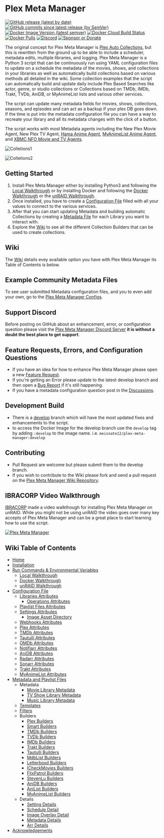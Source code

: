 # Plex Meta Manager

[![GitHub release (latest by date)](https://img.shields.io/github/v/release/meisnate12/Plex-Meta-Manager?style=plastic)](https://github.com/meisnate12/Plex-Meta-Manager/releases)
[![GitHub commits since latest release (by SemVer)](https://img.shields.io/github/commits-since/meisnate12/plex-meta-manager/latest/develop?label=Commits%20in%20Develop&style=plastic)](https://github.com/meisnate12/Plex-Meta-Manager/tree/develop)
[![Docker Image Version (latest semver)](https://img.shields.io/docker/v/meisnate12/plex-meta-manager?label=docker&sort=semver&style=plastic)](https://hub.docker.com/r/meisnate12/plex-meta-manager)
[![Docker Cloud Build Status](https://img.shields.io/docker/cloud/build/meisnate12/plex-meta-manager?style=plastic)](https://hub.docker.com/r/meisnate12/plex-meta-manager)
[![Docker Pulls](https://img.shields.io/docker/pulls/meisnate12/plex-meta-manager?style=plastic)](https://hub.docker.com/r/meisnate12/plex-meta-manager)
[![Discord](https://img.shields.io/discord/822460010649878528?label=Discord&style=plastic)](https://discord.gg/NfH6mGFuAB)
[![Sponsor or Donate](https://img.shields.io/badge/-Sponsor_or_Donate-blueviolet?style=plastic)](https://github.com/sponsors/meisnate12)

The original concept for Plex Meta Manager is [Plex Auto Collections](https://github.com/mza921/Plex-Auto-Collections), but this is rewritten from the ground up to be able to include a scheduler, metadata edits, multiple libraries, and logging. Plex Meta Manager is a Python 3 script that can be continuously run using YAML configuration files to update on a schedule the metadata of the movies, shows, and collections in your libraries as well as automatically build collections based on various methods all detailed in the wiki. Some collection examples that the script can automatically build and update daily include Plex Based Searches like actor, genre, or studio collections or Collections based on TMDb, IMDb, Trakt, TVDb, AniDB, or MyAnimeList lists and various other services.

The script can update many metadata fields for movies, shows, collections, seasons, and episodes and can act as a backup if your plex DB goes down. If the time is put into the metadata configuration file you can have a way to recreate your library and all its metadata changes with the click of a button.

The script works with most Metadata agents including the New Plex Movie Agent, New Plex TV Agent, [Hama Anime Agent](https://github.com/ZeroQI/Hama.bundle), [MyAnimeList Anime Agent](https://github.com/Fribb/MyAnimeList.bundle), and [XBMC NFO Movie and TV Agents](https://github.com/gboudreau/XBMCnfoMoviesImporter.bundle).

![Colletions1](https://raw.githubusercontent.com/wiki/meisnate12/Plex-Meta-Manager/collections1.png)

![Colletions2](https://raw.githubusercontent.com/wiki/meisnate12/Plex-Meta-Manager/collections2.png)

## Getting Started

1. Install Plex Meta Manager either by installing Python3 and following the [Local Walkthrough](https://github.com/meisnate12/Plex-Meta-Manager/wiki/Local-Walkthrough)
   or by installing Docker and following the [Docker Walkthrough](https://github.com/meisnate12/Plex-Meta-Manager/wiki/Docker-Walkthrough) or the [unRAID Walkthrough](https://github.com/meisnate12/Plex-Meta-Manager/wiki/unRAID-Walkthrough).
2. Once installed, you have to create a [Configuration File](https://github.com/meisnate12/Plex-Meta-Manager/wiki/Configuration-File) filled with all your values to connect to the various services.
3. After that you can start updating Metadata and building automatic Collections by creating a [Metadata File](https://github.com/meisnate12/Plex-Meta-Manager/wiki/Metadata-and-Playlist-File) for each Library you want to interact with.
4. Explore the [Wiki](https://github.com/meisnate12/Plex-Meta-Manager/wiki) to see all the different Collection Builders that can be used to create collections.

## Wiki
The [Wiki](https://github.com/meisnate12/Plex-Meta-Manager/wiki) details evey available option you have with Plex Meta Manager its Table of Contents is below. 

## Example Community Metadata Files
To see user submitted Metadata configuration files, and you to even add your own, go to the [Plex Meta Manager Configs](https://github.com/meisnate12/Plex-Meta-Manager-Configs).

## Support Discord
Before posting on GitHub about an enhancement, error, or configuration question please visit the [Plex Meta Manager Discord Server](https://discord.gg/NfH6mGFuAB) **it is without a doubt the best place to get support**.

## Feature Requests, Errors, and Configuration Questions
* If you have an idea for how to enhance Plex Meta Manager please open a new [Feature Request](https://github.com/meisnate12/Plex-Meta-Manager/issues/new?assignees=meisnate12&labels=status%3Anot-yet-viewed%2C+enhancement&template=feature_request.md&title=Feature+Request%3A+).
* If you're getting an Error please update to the latest develop branch and then open a [Bug Report](https://github.com/meisnate12/Plex-Meta-Manager/issues/new?assignees=meisnate12&labels=status%3Anot-yet-viewed%2C+bug&template=bug_report.md&title=Bug%3A+) if it's still happening.
* If you have a metadata configuration question post in the [Discussions](https://github.com/meisnate12/Plex-Meta-Manager/discussions).

## Development Build
* There is a [develop](https://github.com/meisnate12/Plex-Meta-Manager/tree/develop) branch which will have the most updated fixes and enhancements to the script.
* to access the Docker Image for the develop branch use the `develop` tag by adding `:develop` to the image name. i.e. `meisnate12/plex-meta-manager:develop`

## Contributing
* Pull Request are welcome but please submit them to the develop branch.
* If you wish to contribute to the Wiki please fork and send a pull request on the [Plex Meta Manager Wiki Repository](https://github.com/meisnate12/Plex-Meta-Manager-Wiki).

## IBRACORP Video Walkthrough

[IBRACORP](https://ibracorp.io/) made a video walkthough for installing Plex Meta Manager on unRAID. While you might not be using unRAID the video goes over many key accepts of Plex Meta Manager and can be a great place to start learning how to use the script.

[![Plex Meta Manager](https://img.youtube.com/vi/dF69MNoot3w/0.jpg)](https://www.youtube.com/watch?v=dF69MNoot3w "Plex Meta Manager")

## Wiki Table of Contents
- [Home](https://github.com/meisnate12/Plex-Meta-Manager/wiki/Home)
- [Installation](https://github.com/meisnate12/Plex-Meta-Manager/wiki/Installation)
- [Run Commands & Environmental Variables](https://github.com/meisnate12/Plex-Meta-Manager/wiki/Run-Commands-&-Environmental-Variables)
  - [Local Walkthrough](https://github.com/meisnate12/Plex-Meta-Manager/wiki/Local-Walkthrough)
  - [Docker Walkthrough](https://github.com/meisnate12/Plex-Meta-Manager/wiki/Docker-Walkthrough)
  - [unRAID Walkthrough](https://github.com/meisnate12/Plex-Meta-Manager/wiki/unRAID-Walkthrough)
- [Configuration File](https://github.com/meisnate12/Plex-Meta-Manager/wiki/Configuration-File)
  - [Libraries Attributes](https://github.com/meisnate12/Plex-Meta-Manager/wiki/Libraries-Attributes)
    - [Operations Attributes](https://github.com/meisnate12/Plex-Meta-Manager/wiki/Operations-Attributes)
  - [Playlist Files Attributes](https://github.com/meisnate12/Plex-Meta-Manager/wiki/Playlist-Files-Attributes)
  - [Settings Attributes](https://github.com/meisnate12/Plex-Meta-Manager/wiki/Settings-Attributes)
    - [Image Asset Directory](https://github.com/meisnate12/Plex-Meta-Manager/wiki/Image-Asset-Directory)
  - [Webhooks Attributes](https://github.com/meisnate12/Plex-Meta-Manager/wiki/Webhooks-Attributes)
  - [Plex Attributes](https://github.com/meisnate12/Plex-Meta-Manager/wiki/Plex-Attributes)
  - [TMDb Attributes](https://github.com/meisnate12/Plex-Meta-Manager/wiki/TMDb-Attributes)
  - [Tautulli Attributes](https://github.com/meisnate12/Plex-Meta-Manager/wiki/Tautulli-Attributes)
  - [OMDb Attributes](https://github.com/meisnate12/Plex-Meta-Manager/wiki/OMDb-Attributes)
  - [Notifiarr Attributes](https://github.com/meisnate12/Plex-Meta-Manager/wiki/Notifiarr-Attributes)
  - [AniDB Attributes](https://github.com/meisnate12/Plex-Meta-Manager/wiki/AniDB-Attributes)
  - [Radarr Attributes](https://github.com/meisnate12/Plex-Meta-Manager/wiki/Radarr-Attributes)
  - [Sonarr Attributes](https://github.com/meisnate12/Plex-Meta-Manager/wiki/Sonarr-Attributes)
  - [Trakt Attributes](https://github.com/meisnate12/Plex-Meta-Manager/wiki/Trakt-Attributes)
  - [MyAnimeList Attributes](https://github.com/meisnate12/Plex-Meta-Manager/wiki/MyAnimeList-Attributes)
- [Metadata and Playlist Files](https://github.com/meisnate12/Plex-Meta-Manager/wiki/Metadata-and-Playlist-Files)
  - Metadata
    - [Movie Library Metadata](https://github.com/meisnate12/Plex-Meta-Manager/wiki/Movie-Library-Metadata)
    - [TV Show Library Metadata](https://github.com/meisnate12/Plex-Meta-Manager/wiki/TV-Show-Library-Metadata)
    - [Music Library Metadata](https://github.com/meisnate12/Plex-Meta-Manager/wiki/Music-Library-Metadata)
  - [Templates](https://github.com/meisnate12/Plex-Meta-Manager/wiki/Templates)
  - [Filters](https://github.com/meisnate12/Plex-Meta-Manager/wiki/Filters)
  - Builders
    - [Plex Builders](https://github.com/meisnate12/Plex-Meta-Manager/wiki/Plex-Builders)
    - [Smart Builders](https://github.com/meisnate12/Plex-Meta-Manager/wiki/Smart-Builders)
    - [TMDb Builders](https://github.com/meisnate12/Plex-Meta-Manager/wiki/TMDb-Builders)
    - [TVDb Builders](https://github.com/meisnate12/Plex-Meta-Manager/wiki/TVDb-Builders)
    - [IMDb Builders](https://github.com/meisnate12/Plex-Meta-Manager/wiki/IMDb-Builders)
    - [Trakt Builders](https://github.com/meisnate12/Plex-Meta-Manager/wiki/Trakt-Builders)
    - [Tautulli Builders](https://github.com/meisnate12/Plex-Meta-Manager/wiki/Tautulli-Builders)
    - [MdbList Builders](https://github.com/meisnate12/Plex-Meta-Manager/wiki/MdbList-Builders)
    - [Letterboxd Builders](https://github.com/meisnate12/Plex-Meta-Manager/wiki/Letterboxd-Builders)
    - [ICheckMovies Builders](https://github.com/meisnate12/Plex-Meta-Manager/wiki/ICheckMovies-Builders)
    - [FlixPatrol Builders](https://github.com/meisnate12/Plex-Meta-Manager/wiki/FlixPatrol-Builders)
    - [StevenLu Builders](https://github.com/meisnate12/Plex-Meta-Manager/wiki/StevenLu-Builders)
    - [AniDB Builders](https://github.com/meisnate12/Plex-Meta-Manager/wiki/AniDB-Builders)
    - [AniList Builders](https://github.com/meisnate12/Plex-Meta-Manager/wiki/AniList-Builders)
    - [MyAnimeList Builders](https://github.com/meisnate12/Plex-Meta-Manager/wiki/MyAnimeList-Builders)
  - Details
    - [Setting Details](https://github.com/meisnate12/Plex-Meta-Manager/wiki/Setting-Details)
    - [Schedule Detail](https://github.com/meisnate12/Plex-Meta-Manager/wiki/Schedule-Detail)
    - [Image Overlay Detail](https://github.com/meisnate12/Plex-Meta-Manager/wiki/Image-Overlay-Detail)
    - [Metadata Details](https://github.com/meisnate12/Plex-Meta-Manager/wiki/Metadata-Details)
    - [Arr Details](https://github.com/meisnate12/Plex-Meta-Manager/wiki/Arr-Details)
- [Acknowledgements](https://github.com/meisnate12/Plex-Meta-Manager/wiki/Acknowledgements)